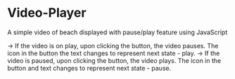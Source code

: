 # Video-Player
A simple video of beach displayed with pause/play feature using JavaScript 

-> If the video is on play, upon clicking the button, the video pauses. The icon in the button the text changes to represent next state - play.
-> If the video is paused, upon clicking the button, the video plays. The icon in the button and text changes to represent next state - pause.
